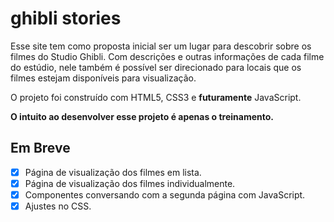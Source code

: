# ghibli stories

Esse site tem como proposta inicial ser um lugar para descobrir sobre os filmes do Studio Ghibli.
Com descrições e outras informações de cada filme do estúdio, nele também é possível ser direcionado para locais que os filmes estejam disponíveis para visualização.


O projeto foi construído com HTML5, CSS3 e **futuramente** JavaScript. 

**O intuito ao desenvolver esse projeto é apenas o treinamento.**

## Em Breve

- [x] Página de visualização dos filmes em lista.
- [x] Página de visualização dos filmes individualmente.
- [x] Componentes conversando com a segunda página com JavaScript.
- [x] Ajustes no CSS.
